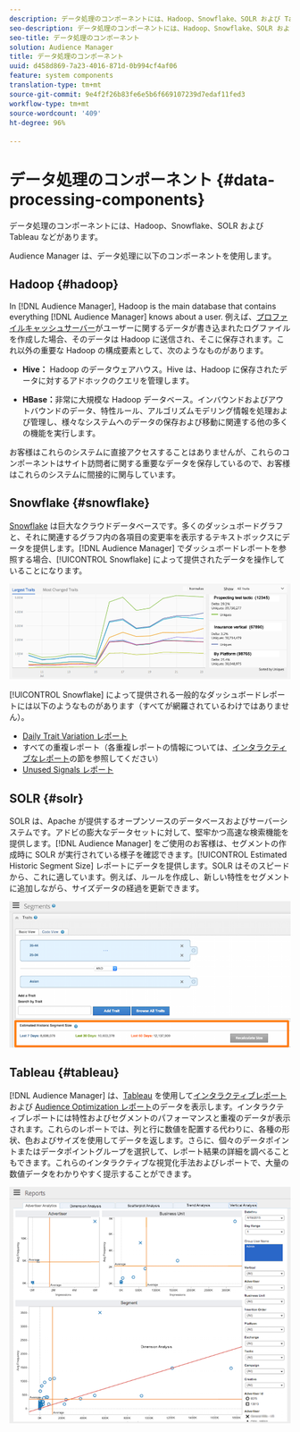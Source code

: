 ```yaml
---
description: データ処理のコンポーネントには、Hadoop、Snowflake、SOLR および Tableau などがあります。
seo-description: データ処理のコンポーネントには、Hadoop、Snowflake、SOLR および Tableau などがあります。
seo-title: データ処理のコンポーネント
solution: Audience Manager
title: データ処理のコンポーネント
uuid: d458d869-7a23-4016-871d-0b994cf4af06
feature: system components
translation-type: tm+mt
source-git-commit: 9e4f2f26b83fe6e5b6f669107239d7edaf11fed3
workflow-type: tm+mt
source-wordcount: '409'
ht-degree: 96%

---
```



# データ処理のコンポーネント {#data-processing-components}

データ処理のコンポーネントには、Hadoop、Snowflake、SOLR および Tableau などがあります。

<!-- 

c_comproc.xml

 -->

Audience Manager は、データ処理に以下のコンポーネントを使用します。

## Hadoop {#hadoop}

In [!DNL Audience Manager], Hadoop is the main database that contains everything [!DNL Audience Manager] knows about a user. 例えば、[プロファイルキャッシュサーバー](../../reference/system-components/components-data-collection.md)がユーザーに関するデータが書き込まれたログファイルを作成した場合、そのデータは Hadoop に送信され、そこに保存されます。これ以外の重要な Hadoop の構成要素として、次のようなものがあります。

* **Hive：** Hadoop のデータウェアハウス。Hive は、Hadoop に保存されたデータに対するアドホックのクエリを管理します。

* **HBase：**&#x200B;非常に大規模な Hadoop データベース。インバウンドおよびアウトバウンドのデータ、特性ルール、アルゴリズムモデリング情報を処理および管理し、様々なシステムへのデータの保存および移動に関連する他の多くの機能を実行します。

お客様はこれらのシステムに直接アクセスすることはありませんが、これらのコンポーネントはサイト訪問者に関する重要なデータを保存しているので、お客様はこれらのシステムに間接的に関与しています。

## Snowflake {#snowflake}

[Snowflake](https://www.snowflake.net/) は巨大なクラウドデータベースです。多くのダッシュボードグラフと、それに関連するグラフ内の各項目の変更率を表示するテキストボックスにデータを提供します。[!DNL Audience Manager] でダッシュボードレポートを参照する場合、[!UICONTROL Snowflake] によって提供されたデータを操作していることになります。



![](assets/dashboardreport.png)

[!UICONTROL Snowflake] によって提供される一般的なダッシュボードレポートには以下のようなものがあります（すべてが網羅されているわけではありません）。

* [Daily Trait Variation レポート](/help/using/reporting/audience-optimization-reports/daily-trait-variation-report.md)
* すべての重複レポート（各重複レポートの情報については、[インタラクティブなレポート](/help/using/reporting/dynamic-reports/dynamic-reports.md)の節を参照してください）
* [Unused Signals レポート](/help/using/reporting/dynamic-reports/unused-signals.md)

## SOLR {#solr}

SOLR は、Apache が提供するオープンソースのデータベースおよびサーバーシステムです。アドビの膨大なデータセットに対して、堅牢かつ高速な検索機能を提供します。[!DNL Audience Manager] をご使用のお客様は、セグメントの作成時に SOLR が実行されている様子を確認できます。[!UICONTROL Estimated Historic Segment Size] レポートにデータを提供します。SOLR はそのスピードから、これに適しています。例えば、ルールを作成し、新しい特性をセグメントに追加しながら、サイズデータの経過を更新できます。



![](assets/audsize.png)

## Tableau {#tableau}

[!DNL Audience Manager] は、[Tableau](https://www.tableausoftware.com/) を使用して[インタラクティブレポート](../../reporting/dynamic-reports/dynamic-reports.md#interactive-and-overlap-reports)および [Audience Optimization レポート](../../reporting/audience-optimization-reports/audience-optimization-reports.md)のデータを表示します。インタラクティブレポートには特性およびセグメントのパフォーマンスと重複のデータが表示されます。これらのレポートでは、列と行に数値を配置する代わりに、各種の形状、色およびサイズを使用してデータを返します。さらに、個々のデータポイントまたはデータポイントグループを選択して、レポート結果の詳細を調べることもできます。これらのインタラクティブな視覚化手法およびレポートで、大量の数値データをわかりやすく提示することができます。



![](assets/advertiser_analytics.png)

